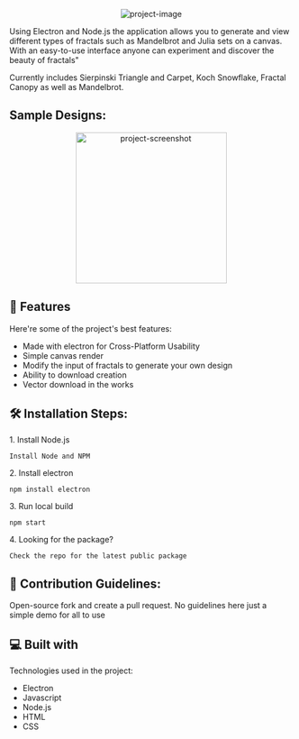 <p align="center"><img src="https://socialify.git.ci/MattMBenson/Fractal-Computation/image?description=1&amp;descriptionEditable=Fractals%20found%20via%20Mathematical%20Computation&amp;forks=1&amp;language=1&amp;name=1&amp;owner=1&amp;stargazers=1&amp;theme=Dark" alt="project-image"></p>

<p id="description">Using Electron and Node.js the application allows you to generate and view different types of fractals such as Mandelbrot and Julia sets on a canvas. With an easy-to-use interface anyone can experiment and discover the beauty of fractals"
  
  Currently includes Sierpinski Triangle and Carpet, Koch Snowflake, Fractal Canopy as well as Mandelbrot. 

</p>

<h2 >Sample Designs:</h2>
                                                                             
<p align="center" ><img src="https://i.imgur.com/iLkX2xw.gif" alt="project-screenshot" width="268" height="268/"> </p>
  
<h2>🧐 Features</h2>

Here're some of the project's best features:

*   Made with electron for Cross-Platform Usability
*   Simple canvas render
*   Modify the input of fractals to generate your own design
*   Ability to download creation
*   Vector download in the works

<h2>🛠️ Installation Steps:</h2>

<p>1. Install Node.js</p>

```
Install Node and NPM
```

<p>2. Install electron</p>

```
npm install electron
```

<p>3. Run local build</p>

```
npm start
```

<p>4. Looking for the package?</p>

```
Check the repo for the latest public package
```

<h2>🍰 Contribution Guidelines:</h2>

Open-source fork and create a pull request. No guidelines here just a simple demo for all to use

  
  
<h2>💻 Built with</h2>

Technologies used in the project:

*   Electron
*   Javascript
*   Node.js
*   HTML
*   CSS
